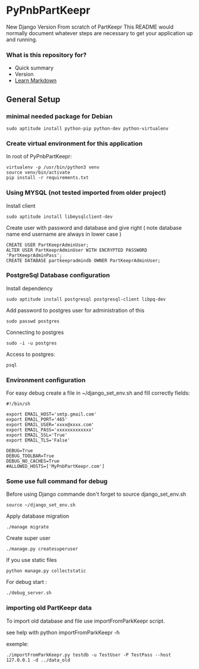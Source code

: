 # PyPnbPartKeepr
New Django Version From scratch of PartKeepr
This README would normally document whatever steps are necessary to get your application up and running.

### What is this repository for?

* Quick summary
* Version
* [Learn Markdown](https://bitbucket.org/tutorials/markdowndemo)


## General Setup

### minimal needed package for Debian
```
sudo aptitude install python-pip python-dev python-virtualenv
```

### Create virtual environment for this application

In root of PyPnbPartKeepr:
```
virtualenv -p /usr/bin/python3 venv
source venv/bin/activate
pip install -r requirements.txt
```

### Using MYSQL (not tested imported from older project)


Install client
```
sudo aptitude install libmysqlclient-dev
```

Create user with password and database and give right
  ( note database name end username are always in lower case )

```
CREATE USER PartKeeprAdminUser;
ALTER USER PartKeeprAdminUser WITH ENCRYPTED PASSWORD 'PartKeeprAdminPass';
CREATE DATABASE partkeepradmindb OWNER PartKeeprAdminUser;
```


### PostgreSql Database configuration

Install dependency

```
sudo aptitude install postgresql postgresql-client libpq-dev
```

Add password to postgres user for administration of this

```
sudo passwd postgres
```

Connecting to postgres

```
sudo -i -u postgres
```

Access to postgres:

```
psql
```


### Environment configuration

For easy debug create a file in ~/django_set_env.sh and fill correctly fields:

```
#!/bin/sh

export EMAIL_HOST='smtp.gmail.com'
export EMAIL_PORT='465'
export EMAIL_USER='xxxx@xxxx.com'
export EMAIL_PASS='xxxxxxxxxxxxx'
export EMAIL_SSL='True'
export EMAIL_TLS='False'

DEBUG=True
DEBUG_TOOLBAR=True
DEBUG_NO_CACHES=True
#ALLOWED_HOSTS=['MyPnbPartKeepr.com']

```

### Some use full command for debug

Before using Django commande don't forget to source django_set_env.sh

```
source ~/django_set_env.sh
```

Apply database migration

```
./manage migrate
```

Create super user

```
./manage.py createsuperuser
```

If you use static files
```
python manage.py collectstatic
```

For debug start :
```
./debug_server.sh
```

### importing old PartKeepr data

To import old database and file use importFromParkKeepr script.

see help with python importFromParkKeepr -h 

exemple:
```
./importFromParkKeepr.py testdb -u TestUser -P TestPass --host 127.0.0.1 -d ../data_old
```


